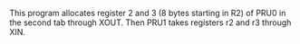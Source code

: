 This program allocates register 2 and 3 (8 bytes starting in R2) of PRU0 in the second tab through XOUT. Then PRU1 takes registers r2 and r3 through XIN.
